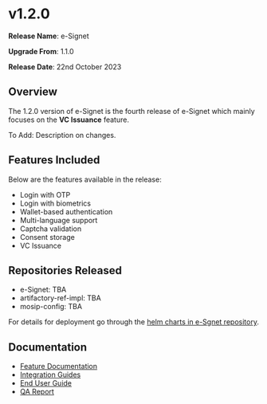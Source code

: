 # v1.2.0

**Release Name**: e-Signet

**Upgrade From**: 1.1.0

**Release Date**: 22nd October 2023

## Overview

The 1.2.0 version of e-Signet is the fourth release of e-Signet which mainly focuses on the **VC Issuance** feature.

To Add: Description on changes.

## Features Included

Below are the features available in the release:

* Login with OTP
* Login with biometrics
* Wallet-based authentication
* Multi-language support
* Captcha validation
* Consent storage
* VC Issuance

## Repositories Released

* e-Signet: TBA
* artifactory-ref-impl: TBA
* mosip-config: TBA

For details for deployment go through the [helm charts in e-Sgnet repository](https://github.com/mosip/esignet/tree/v1.1.0/helm).

## Documentation

* [Feature Documentation](../../overview/features/)
* [Integration Guides](../../integration-guides/)
* [End User Guide](../../end-user-guide/)
* [QA Report](test-report/)
